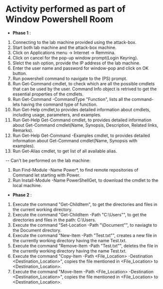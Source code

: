 # Activity performed as part of Window Powershell Room

- **Phase 1** : 
1. Connecting to the lab machine provided using the attack-box.
2. Start both lab machine and the attack-box machine.
3. Click on Applications menu -> Internet -> Remmina.
4. Click on cancel for the pop-up window prompt(Login Keyring).
5. Slelct the ssh option, provide the IP address of the lab machine.
6. Enter the user name and password for window-pop and click on OK button.
7. Run powershell command to navigate to the (PS) prompt.
8. Run Get-Command cmdlet, to check which are all the possible cmdlets that can be used by the user. Command Info object is retrived to get the essential properties of the cmdlets.
9. Run Get-Command -CommandType "Function", lists all the command-lets having the command type of function.
10. Run Get-Help cmdlet,to provides detailed information about cmdlets, including usage, parameters, and examples.
11. Run Get-Help Get-Command cmdlet, to provides detailed information about Get-Command cmdlet(Name, Synopsis, Description, Related links, Remarks).
12. Run Get-Help Get-Command -Examples cmdlet, to provides detailed information about Get-Command cmdlet(Name, Synopsis with examples).
13. Run Get-Alias cmdlet, to get list of all available alias.

-- Can't be performed on the lab machine:
1. Run Find-Module -Name Power*, to find remote repositories of Command let starting with Power.
2. Run Install-Module -Name PowerShellGet, to download the cmdlet to the local machine.

- **Phase 2** : 
1. Execute the command "Get-ChildItem", to get the directories  and files in the current working directory.
2. Execute the command "Get-ChildItem -Path "C:\Users"", to get the directories  and files in the path: C:\Users.
3. Execute the command "Set-Location -Path "\Document"", to naviagte to the Document directory.
4. Execute the command "New-Item -Path "Test.txt"", creates a new file in the currently working directory having the name Test.txt.
5. Execute the command "Remove-Item -Path "Test.txt"", deletes the file in the currently working directory having the name Test.txt.
6. Execute the command "Copy-Item -Path <File_Location> -Destination <Destination_Location>", copies the file mentioned in <File_Location> to <Destination_Location>.
7. Execute the command "Move-Item -Path <File_Location> -Destination <Destination_Location>", copies the file mentioned in <File_Location> to <Destination_Location>.
